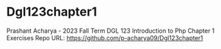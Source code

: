 # Dgl123chapter1
Prashant Acharya - 2023 Fall Term DGL 123 Introduction to Php
Chapter 1 Exercises
Repo URL: https://github.com/p-acharya09/Dgl123chapter1